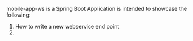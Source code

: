 mobile-app-ws is a Spring Boot Application is intended to showcase the following:
1. How to write a new webservice end point
2. 
